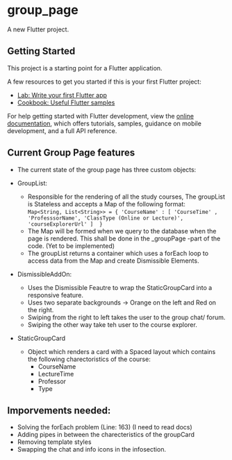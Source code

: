 # group_page

A new Flutter project.

## Getting Started

This project is a starting point for a Flutter application.

A few resources to get you started if this is your first Flutter project:

- [Lab: Write your first Flutter app](https://docs.flutter.dev/get-started/codelab)
- [Cookbook: Useful Flutter samples](https://docs.flutter.dev/cookbook)

For help getting started with Flutter development, view the
[online documentation](https://docs.flutter.dev/), which offers tutorials,
samples, guidance on mobile development, and a full API reference.

## Current Group Page features
- The current state of the group page has three custom objects:
- GroupList:
  - Responsible for the rendering of all the study courses, The groupList is Stateless and accepts a Map of the following format: <br>
``
Map<String, List<String>> = {
    'CourseName' : [ 'CourseTime' , 'ProfesssorName', 'ClassType (Online or Lecture)', 'courseExplorerUrl' ] 
}
``
  - The Map will be formed when we query to the database when the page is rendered. This shall be done in the _groupPage -part of the code. (Yet to be implemented)
  - The groupList returns a container which uses a forEach loop to access data from the Map and create Dismissible Elements.

- DismissibleAddOn:
  - Uses the Dismissible Feautre to wrap the StaticGroupCard into a responsive feature.
  - Uses two separate backgrounds -> Orange on the left and Red on the right.
  - Swiping from the right to left takes the user to the group chat/ forum.
  - Swiping the other way take teh user to the course explorer.

- StaticGroupCard
  - Object which renders a card with a Spaced layout which contains the following charectoristics of the course:
      - CourseName
      - LectureTime
      - Professor
      - Type

## Imporvements needed:
- Solving the forEach problem (Line: 163) (I need to read docs)
- Adding pipes in between the charecteristics of the groupCard
- Removing template styles
- Swapping the chat and info icons in the infosection.
